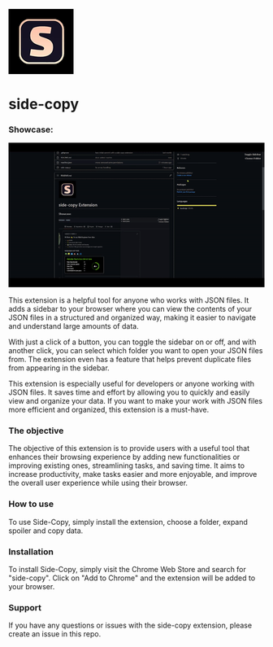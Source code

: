 ![](assets/logo.png)

# side-copy

### Showcase:

![](assets/demo.gif)

This extension is a helpful tool for anyone who works with JSON files. It adds a sidebar to your browser where you can view the contents of your JSON files in a structured and organized way, making it easier to navigate and understand large amounts of data.

With just a click of a button, you can toggle the sidebar on or off, and with another click, you can select which folder you want to open your JSON files from. The extension even has a feature that helps prevent duplicate files from appearing in the sidebar.

This extension is especially useful for developers or anyone working with JSON files. It saves time and effort by allowing you to quickly and easily view and organize your data. If you want to make your work with JSON files more efficient and organized, this extension is a must-have.

### The objective

The objective of this extension is to provide users with a useful tool that enhances their browsing experience by adding new functionalities or improving existing ones, streamlining tasks, and saving time. It aims to increase productivity, make tasks easier and more enjoyable, and improve the overall user experience while using their browser.

### How to use

To use Side-Copy, simply install the extension, choose a folder, expand spoiler and copy data.

### Installation

To install Side-Copy, simply visit the Chrome Web Store and search for "side-copy". Click on "Add to Chrome" and the extension will be added to your browser.

### Support

If you have any questions or issues with the side-copy extension, please create an issue in this repo.
